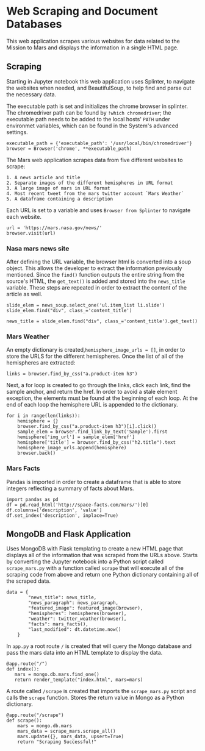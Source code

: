 # Web Scraping and Document Databases

This web application scrapes various websites for data related to the Mission to Mars and displays the information in a single HTML page.

## Scraping

Starting in Jupyter notebook this web application uses Splinter, to navigate the websites when needed, and BeautifulSoup, to help find and parse out the necessary data. 

The executable path is set and initializes the chrome browser in splinter. The chromedriver path can be found by `!which chromedriver`; the executable path needs to be added to the local hosts' `PATH` under environmet variables, which can be found in the System's advanced settings.

```
executable_path = {'executable_path': '/usr/local/bin/chromedriver'}
browser = Browser('chrome', **executable_path)
```

The Mars web application scrapes data from five different websites to scrape: 

```
1. A news article and title 
2. Separate images of the different hemispheres in URL format 
3. A large image of mars in URL format
4. Most recent tweet from the mars twitter account `Mars Weather` 
5. A dataframe containing a description
```

Each URL is set to a variable and uses `Browser from Splinter` to navigate each website. 

```
url = 'https://mars.nasa.gov/news/'
browser.visit(url)
```

### Nasa mars news site

After defining the URL variable, the browser html is converted into a soup object. This allows the developer to extract the information previously mentioned. Since the `find()` function outputs the entire string from the source's HTML, the `get_text()` is added and stored into the `news_title` variable. These steps are repeated in order to extract the content of the article as well.

```
slide_elem = news_soup.select_one('ul.item_list li.slide')
slide_elem.find("div", class_='content_title')

news_title = slide_elem.find("div", class_='content_title').get_text()
```

### Mars Weather

An empty dictionary is created,`hemisphere_image_urls = []`, in order to store the URLS for the different hemispheres. Once the list of all of the hemispheres are extracted:

```
links = browser.find_by_css("a.product-item h3")
```

Next,  a for loop is created to go through the links, click each link, find the sample anchor, and return the href. In order to avoid a stale element exception, the elements must be found at the beginning of each loop. At the end of each loop the hemisphere URL is  appended to the dictionary.

```
for i in range(len(links)):
    hemisphere = {}
    browser.find_by_css("a.product-item h3")[i].click()
    sample_elem = browser.find_link_by_text('Sample').first
    hemisphere['img_url'] = sample_elem['href']
    hemisphere['title'] = browser.find_by_css("h2.title").text
    hemisphere_image_urls.append(hemisphere)
    browser.back()
```

### Mars Facts

Pandas is imported in order to create a dataframe that is able to store integers reflecting a summary of facts about Mars. 

```
import pandas as pd
df = pd.read_html('http://space-facts.com/mars/')[0]
df.columns=['description', 'value']
df.set_index('description', inplace=True)
```

## MongoDB and Flask Application

Uses MongoDB with Flask templating to create a new HTML page that displays all of the information that was scraped from the URLs above. Starts by converting the Jupyter notebook into a Python script called `scrape_mars.py` with a function called `scrape` that will execute all of the scraping code from above and return one Python dictionary containing all of the scraped data. 

```
data = {
        "news_title": news_title,
        "news_paragraph": news_paragraph,
        "featured_image": featured_image(browser),
        "hemispheres": hemispheres(browser),
        "weather": twitter_weather(browser),
        "facts": mars_facts(),
        "last_modified": dt.datetime.now()
    }
```

In `app.py` a root route `/` is created that will query the Mongo database and pass the mars data into an HTML template to display the data.
 
 ```
 @app.route("/")
def index():
    mars = mongo.db.mars.find_one()
    return render_template("index.html", mars=mars)
```

A route called `/scrape` is created that imports the `scrape_mars.py` script and calls the `scrape` function. Stores the return value in Mongo as a Python dictionary.

```
@app.route("/scrape")
def scrape():
    mars = mongo.db.mars
    mars_data = scrape_mars.scrape_all()
    mars.update({}, mars_data, upsert=True)
    return "Scraping Successful!"
```

